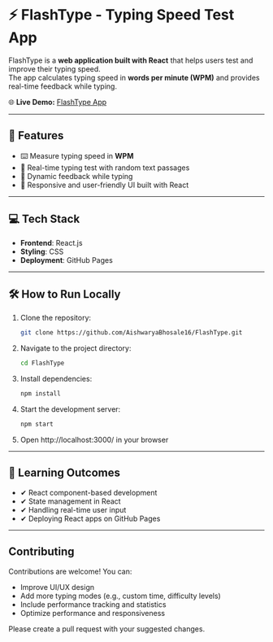 # ⚡ FlashType - Typing Speed Test App

FlashType is a **web application built with React** that helps users test and improve their typing speed.  
The app calculates typing speed in **words per minute (WPM)** and provides real-time feedback while typing.

🌐 **Live Demo:** [FlashType App](https://aishwaryabhosale16.github.io/FlashType/)

---

## 🚀 Features
- ⌨️ Measure typing speed in **WPM**  
- 📝 Real-time typing test with random text passages  
- 🔄 Dynamic feedback while typing  
- 🎨 Responsive and user-friendly UI built with React  


---

## 💻 Tech Stack
- **Frontend**: React.js  
- **Styling**: CSS  
- **Deployment**: GitHub Pages  

---

## 🛠 How to Run Locally
1. Clone the repository:
   ```bash
   git clone https://github.com/AishwaryaBhosale16/FlashType.git

2. Navigate to the project directory:
     ```bash
   cd FlashType

3. Install dependencies:
    ```bash
    npm install

4. Start the development server:
     ```bash
     npm start

5. Open http://localhost:3000/ in your browser


---

## 📘 Learning Outcomes

- ✔ React component-based development  
- ✔ State management in React  
- ✔ Handling real-time user input  
- ✔ Deploying React apps on GitHub Pages  


---

## Contributing

Contributions are welcome! You can:

- Improve UI/UX design
- Add more typing modes (e.g., custom time, difficulty levels)
- Include performance tracking and statistics
- Optimize performance and responsiveness

Please create a pull request with your suggested changes.




